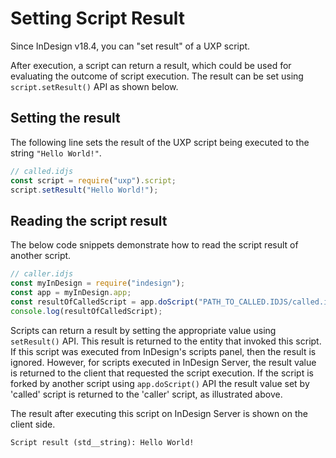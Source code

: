 # Setting Script Result

Since InDesign v18.4, you can "set result" of a UXP script. 

After execution, a script can return a result, which could be used for evaluating the outcome of script execution. The result can be set using `script.setResult()` API as shown below.

## Setting the result
The following line sets the result of the UXP script being executed to the string `"Hello World!"`.

```js
// called.idjs
const script = require("uxp").script;
script.setResult("Hello World!");
```


## Reading the script result
The below code snippets demonstrate how to read the script result of another script.

```js
// caller.idjs
const myInDesign = require("indesign");
const app = myInDesign.app;
const resultOfCalledScript = app.doScript("PATH_TO_CALLED.IDJS/called.idjs", myInDesign.ScriptLanguage.UXPSCRIPT);
console.log(resultOfCalledScript);
```

Scripts can return a result by setting the appropriate value using `setResult()` API. This result is returned to the entity that invoked this script. If this script was executed from InDesign's scripts panel, then the result is ignored. 
However, for scripts executed in InDesign Server, the result value is returned to the client that requested the script execution. If the script is forked by another script using `app.doScript()` API the result value set by 'called' script is returned to the 'caller' script, as illustrated above.


The result after executing this script on InDesign Server is shown on the client side. 

```
Script result (std__string): Hello World!
```
